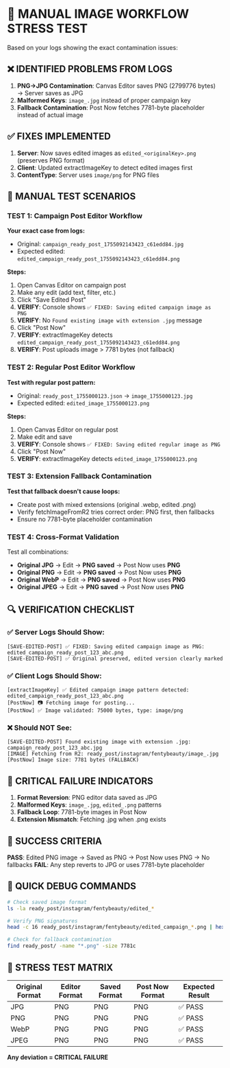 # 🧪 MANUAL IMAGE WORKFLOW STRESS TEST

Based on your logs showing the exact contamination issues:

## ❌ IDENTIFIED PROBLEMS FROM LOGS

1. **PNG→JPG Contamination**: Canvas Editor saves PNG (2799776 bytes) → Server saves as JPG
2. **Malformed Keys**: `image_.jpg` instead of proper campaign key  
3. **Fallback Contamination**: Post Now fetches 7781-byte placeholder instead of actual image

## ✅ FIXES IMPLEMENTED

1. **Server**: Now saves edited images as `edited_<originalKey>.png` (preserves PNG format)
2. **Client**: Updated extractImageKey to detect edited images first
3. **ContentType**: Server uses `image/png` for PNG files

## 🧪 MANUAL TEST SCENARIOS

### TEST 1: Campaign Post Editor Workflow
**Your exact case from logs:**
- Original: `campaign_ready_post_1755092143423_c61edd84.jpg` 
- Expected edited: `edited_campaign_ready_post_1755092143423_c61edd84.png`

**Steps:**
1. Open Canvas Editor on campaign post
2. Make any edit (add text, filter, etc.)
3. Click "Save Edited Post"
4. **VERIFY**: Console shows `✅ FIXED: Saving edited campaign image as PNG`
5. **VERIFY**: No `Found existing image with extension .jpg` message
6. Click "Post Now"
7. **VERIFY**: extractImageKey detects `edited_campaign_ready_post_1755092143423_c61edd84.png`
8. **VERIFY**: Post uploads image > 7781 bytes (not fallback)

### TEST 2: Regular Post Editor Workflow  
**Test with regular post pattern:**
- Original: `ready_post_1755000123.json` → `image_1755000123.jpg`
- Expected edited: `edited_image_1755000123.png`

**Steps:**
1. Open Canvas Editor on regular post
2. Make edit and save
3. **VERIFY**: Console shows `✅ FIXED: Saving edited regular image as PNG`
4. Click "Post Now"
5. **VERIFY**: extractImageKey detects `edited_image_1755000123.png`

### TEST 3: Extension Fallback Contamination
**Test that fallback doesn't cause loops:**
- Create post with mixed extensions (original .webp, edited .png)
- Verify fetchImageFromR2 tries correct order: PNG first, then fallbacks
- Ensure no 7781-byte placeholder contamination

### TEST 4: Cross-Format Validation
Test all combinations:
- **Original JPG** → Edit → **PNG saved** → Post Now uses **PNG**
- **Original PNG** → Edit → **PNG saved** → Post Now uses **PNG** 
- **Original WebP** → Edit → **PNG saved** → Post Now uses **PNG**
- **Original JPEG** → Edit → **PNG saved** → Post Now uses **PNG**

## 🔍 VERIFICATION CHECKLIST

### ✅ Server Logs Should Show:
```
[SAVE-EDITED-POST] ✅ FIXED: Saving edited campaign image as PNG: edited_campaign_ready_post_123_abc.png
[SAVE-EDITED-POST] ✅ Original preserved, edited version clearly marked
```

### ✅ Client Logs Should Show:
```
[extractImageKey] ✅ Edited campaign image pattern detected: edited_campaign_ready_post_123_abc.png
[PostNow] 📷 Fetching image for posting...
[PostNow] ✅ Image validated: 75000 bytes, type: image/png
```

### ❌ Should NOT See:
```
[SAVE-EDITED-POST] Found existing image with extension .jpg: campaign_ready_post_123_abc.jpg
[IMAGE] Fetching from R2: ready_post/instagram/fentybeauty/image_.jpg
[PostNow] Image size: 7781 bytes (FALLBACK)
```

## 🚨 CRITICAL FAILURE INDICATORS

1. **Format Reversion**: PNG editor data saved as JPG
2. **Malformed Keys**: `image_.jpg`, `edited_.png` patterns  
3. **Fallback Loop**: 7781-byte images in Post Now
4. **Extension Mismatch**: Fetching .jpg when .png exists

## 🎯 SUCCESS CRITERIA

**PASS**: Edited PNG image → Saved as PNG → Post Now uses PNG → No fallbacks
**FAIL**: Any step reverts to JPG or uses 7781-byte placeholder

## 🔧 QUICK DEBUG COMMANDS

```bash
# Check saved image format
ls -la ready_post/instagram/fentybeauty/edited_*

# Verify PNG signatures
head -c 16 ready_post/instagram/fentybeauty/edited_campaign_*.png | hexdump -C

# Check for fallback contamination  
find ready_post/ -name "*.png" -size 7781c
```

## 🧪 STRESS TEST MATRIX

| Original Format | Editor Format | Saved Format | Post Now Format | Expected Result |
|----------------|---------------|---------------|-----------------|-----------------|
| JPG            | PNG           | PNG           | PNG             | ✅ PASS        |
| PNG            | PNG           | PNG           | PNG             | ✅ PASS        |
| WebP           | PNG           | PNG           | PNG             | ✅ PASS        |
| JPEG           | PNG           | PNG           | PNG             | ✅ PASS        |

**Any deviation = CRITICAL FAILURE**
